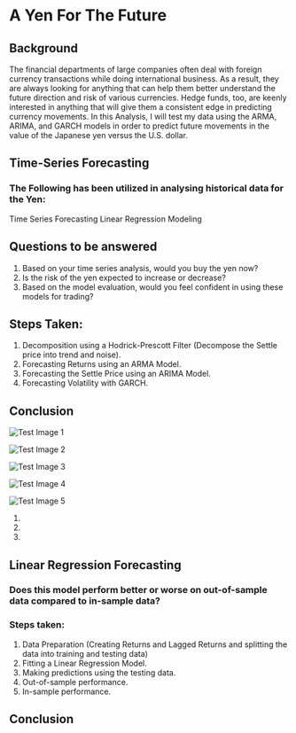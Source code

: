# A Yen For The Future

## Background

The financial departments of large companies often deal with foreign currency transactions while doing international business. As a result, they are always looking for anything that can help them better understand the future direction and risk of various currencies. Hedge funds, too, are keenly interested in anything that will give them a consistent edge in predicting currency movements.
In this Analysis, I will test my data using the ARMA, ARIMA, and GARCH models in order to predict future movements in the value of the Japanese yen versus the U.S. dollar.

## Time-Series Forecasting

### The Following has been utilized in analysing historical data for the Yen:

Time Series Forecasting
Linear Regression Modeling

## Questions to be answered

1. Based on your time series analysis, would you buy the yen now?
2. Is the risk of the yen expected to increase or decrease?
3. Based on the model evaluation, would you feel confident in using these models for trading?

## Steps Taken:

1. Decomposition using a Hodrick-Prescott Filter (Decompose the Settle price into trend and noise).
2. Forecasting Returns using an ARMA Model.
3. Forecasting the Settle Price using an ARIMA Model.
4. Forecasting Volatility with GARCH.

## Conclusion

![Test Image 1](https://github.com/natyrrr/A_Yen_For_The_Future/blob/master/Screen%20Shot%202020-08-28%20at%201.21.04%20PM.png)

![Test Image 2](https://github.com/natyrrr/A_Yen_For_The_Future/blob/master/Screen%20Shot%202020-08-28%20at%201.26.34%20PM.png)

![Test Image 3](https://github.com/natyrrr/A_Yen_For_The_Future/blob/master/Screen%20Shot%202020-08-28%20at%201.25.16%20PM.png)

![Test Image 4](https://github.com/natyrrr/A_Yen_For_The_Future/blob/master/5%20days%20return.png)

![Test Image 5]()

1.
2.
3.

## Linear Regression Forecasting

### Does this model perform better or worse on out-of-sample data compared to in-sample data?

### Steps taken:

1. Data Preparation (Creating Returns and Lagged Returns and splitting the data into training and testing data)
2. Fitting a Linear Regression Model.
3. Making predictions using the testing data.
4. Out-of-sample performance.
5. In-sample performance.

## Conclusion








